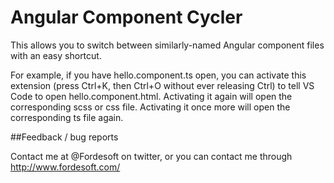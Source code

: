 # Angular Component Cycler

This allows you to switch between similarly-named Angular component files with an easy shortcut.

For example, if you have hello.component.ts open, you can activate this extension (press Ctrl+K, then Ctrl+O without ever releasing Ctrl) to tell VS Code to open hello.component.html.  Activating it again will open the corresponding scss or css file.  Activating it once more will open the corresponding ts file again.

##Feedback / bug reports

Contact me at @Fordesoft on twitter, or you can contact me through http://www.fordesoft.com/

